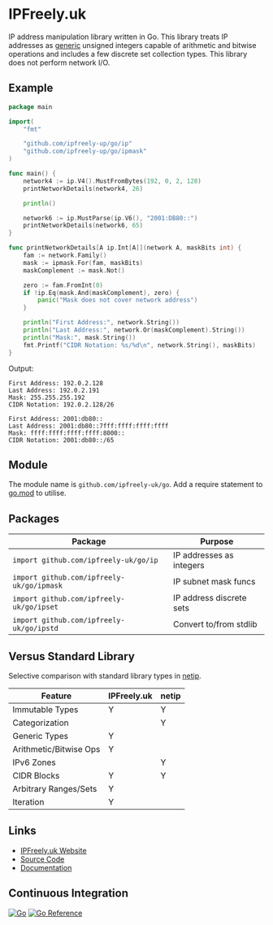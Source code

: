 # IPFreely.uk

IP address manipulation library written in Go.
This library treats IP addresses as
[generic](https://go.dev/doc/tutorial/generics)
unsigned integers capable of arithmetic and bitwise operations
and includes a few discrete set collection types.
This library does not perform network I/O.

## Example

```go
package main

import(
    "fmt"

    "github.com/ipfreely-up/go/ip"
	"github.com/ipfreely-up/go/ipmask"
)

func main() {
	network4 := ip.V4().MustFromBytes(192, 0, 2, 128)
	printNetworkDetails(network4, 26)

	println()

	network6 := ip.MustParse(ip.V6(), "2001:DB80::")
	printNetworkDetails(network6, 65)
}

func printNetworkDetails[A ip.Int[A]](network A, maskBits int) {
	fam := network.Family()
	mask := ipmask.For(fam, maskBits)
	maskComplement := mask.Not()

	zero := fam.FromInt(0)
	if !ip.Eq(mask.And(maskComplement), zero) {
		panic("Mask does not cover network address")
	}

	println("First Address:", network.String())
	println("Last Address:", network.Or(maskComplement).String())
	println("Mask:", mask.String())
	fmt.Printf("CIDR Notation: %s/%d\n", network.String(), maskBits)
}
```

Output:

```
First Address: 192.0.2.128
Last Address: 192.0.2.191
Mask: 255.255.255.192
CIDR Notation: 192.0.2.128/26

First Address: 2001:db80::
Last Address: 2001:db80::7fff:ffff:ffff:ffff
Mask: ffff:ffff:ffff:ffff:8000::
CIDR Notation: 2001:db80::/65
```

## Module

The module name is `github.com/ipfreely-uk/go`.
Add a require statement to [go.mod](https://go.dev/doc/modules/gomod-ref) to utilise.

## Packages

| Package                                   | Purpose                  |
|-------------------------------------------|--------------------------|
| `import github.com/ipfreely-uk/go/ip`     | IP addresses as integers |
| `import github.com/ipfreely-uk/go/ipmask` | IP subnet mask funcs     |
| `import github.com/ipfreely-uk/go/ipset`  | IP address discrete sets |
| `import github.com/ipfreely-uk/go/ipstd`  | Convert to/from stdlib   |

## Versus Standard Library

Selective comparison with standard library types in [netip](https://pkg.go.dev/net/netip).

| Feature                | IPFreely.uk | netip |
| -----------------------|-------------|-------|
| Immutable Types        | Y           | Y     |
| Categorization         |             | Y     |
| Generic Types          | Y           |       |
| Arithmetic/Bitwise Ops | Y           |       |
| IPv6 Zones             |             | Y     |
| CIDR Blocks            | Y           | Y     |
| Arbitrary Ranges/Sets  | Y           |       |
| Iteration              | Y           |       |

## Links

 - [IPFreely.uk Website](https://ipfreely.uk)
 - [Source Code](https://github.com/ipfreely-uk/go)
 - [Documentation](https://pkg.go.dev/github.com/ipfreely-uk/go)

## Continuous Integration

[![Go](https://github.com/ipfreely-uk/go/actions/workflows/go.yml/badge.svg)](https://github.com/ipfreely-uk/go/actions/workflows/go.yml)
[![Go Reference](https://pkg.go.dev/badge/github.com/ipfreely-uk/go.svg)](https://pkg.go.dev/github.com/ipfreely-uk/go)
